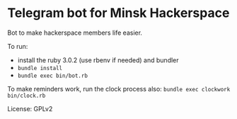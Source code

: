 # Telegram bot for Minsk Hackerspace

Bot to make hackerspace members life easier.

To run:

- install the ruby 3.0.2 (use rbenv if needed) and bundler
- `bundle install`
- `bundle exec bin/bot.rb`

To make reminders work, run the clock process also:
`bundle exec clockwork bin/clock.rb`

License: GPLv2
